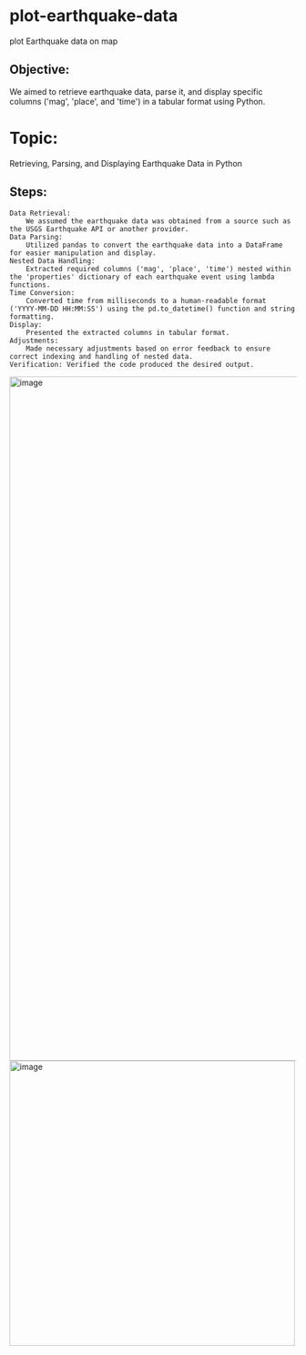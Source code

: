 # plot-earthquake-data
plot Earthquake data on map

## Objective: 
We aimed to retrieve earthquake data, parse it, and display specific columns ('mag', 'place', and 'time') in a tabular format using Python.

# Topic:
Retrieving, Parsing, and Displaying Earthquake Data in Python

## Steps:

    Data Retrieval: 
        We assumed the earthquake data was obtained from a source such as the USGS Earthquake API or another provider.
    Data Parsing: 
        Utilized pandas to convert the earthquake data into a DataFrame for easier manipulation and display.
    Nested Data Handling: 
        Extracted required columns ('mag', 'place', 'time') nested within the 'properties' dictionary of each earthquake event using lambda functions.
    Time Conversion: 
        Converted time from milliseconds to a human-readable format ('YYYY-MM-DD HH:MM:SS') using the pd.to_datetime() function and string formatting.
    Display: 
        Presented the extracted columns in tabular format.
    Adjustments: 
        Made necessary adjustments based on error feedback to ensure correct indexing and handling of nested data.
    Verification: Verified the code produced the desired output.


<img width="1202" alt="image" src="https://github.com/bigheadG/plot-earthquake-data/assets/2010446/821b21db-5f45-4c64-94fe-47524b81106e">

<img width="501" alt="image" src="https://github.com/bigheadG/plot-earthquake-data/assets/2010446/a7225003-9ea2-4302-97e0-e44319a1978b">

